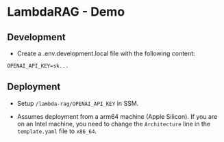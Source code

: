 
# LambdaRAG - Demo


## Development

- Create a .env.development.local file with the following content:

```
OPENAI_API_KEY=sk...
```


## Deployment

* Setup `/lambda-rag/OPENAI_API_KEY` in SSM.

* Assumes deployment from a arm64 machine (Apple Silicon). If you are on an Intel machine, you need to change the `Architecture` line in the `template.yaml` file to `x86_64`.


